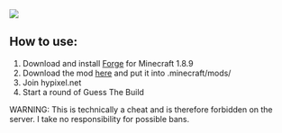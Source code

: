 <image src="https://i.imgur.com/XidsWJd.png"/>

## How to use:
1. Download and install <a href="https://files.minecraftforge.net/net/minecraftforge/forge/index_1.8.9.html">Forge<a/> for Minecraft 1.8.9 
2. Download the mod <a href="https://github.com/zSkillCode/gtb-solver/releases">here</a> and put it into .minecraft/mods/
3. Join hypixel.net
4. Start a round of Guess The Build

WARNING: This is technically a cheat and is therefore forbidden on the server. I take no responsibility for possible bans.

